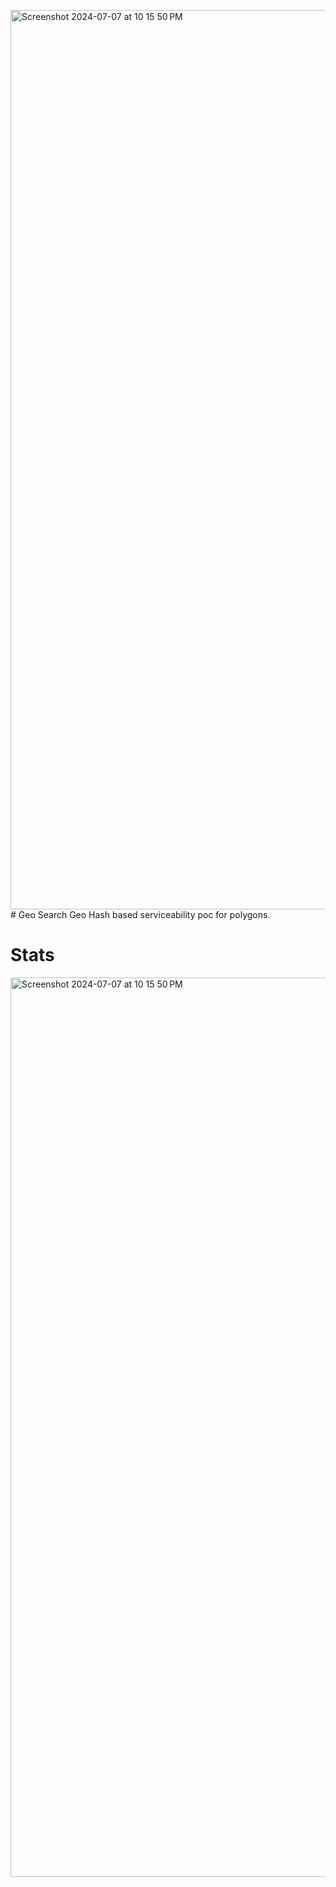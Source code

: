 <img width="1439" alt="Screenshot 2024-07-07 at 10 15 50 PM" src="https://github.com/harikishan81001/geo-search/assets/2254518/ca997326-77fb-4da3-9864-b106d6621d34"># Geo Search
Geo Hash based serviceability poc for polygons. 


# Stats
<img width="1439" alt="Screenshot 2024-07-07 at 10 15 50 PM" src="https://github.com/harikishan81001/geo-search/assets/2254518/75970f8e-530a-4319-8855-667cdac33ff8">
